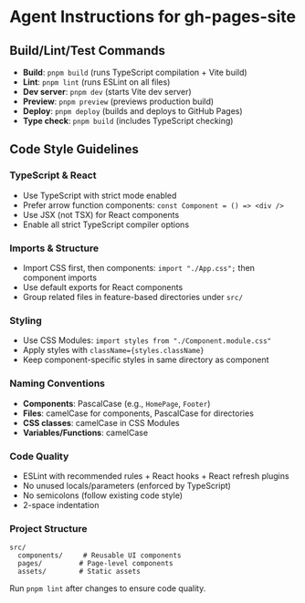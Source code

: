 # Agent Instructions for gh-pages-site

## Build/Lint/Test Commands
- **Build**: `pnpm build` (runs TypeScript compilation + Vite build)
- **Lint**: `pnpm lint` (runs ESLint on all files)
- **Dev server**: `pnpm dev` (starts Vite dev server)
- **Preview**: `pnpm preview` (previews production build)
- **Deploy**: `pnpm deploy` (builds and deploys to GitHub Pages)
- **Type check**: `pnpm build` (includes TypeScript checking)

## Code Style Guidelines

### TypeScript & React
- Use TypeScript with strict mode enabled
- Prefer arrow function components: `const Component = () => <div />`
- Use JSX (not TSX) for React components
- Enable all strict TypeScript compiler options

### Imports & Structure
- Import CSS first, then components: `import "./App.css";` then component imports
- Use default exports for React components
- Group related files in feature-based directories under `src/`

### Styling
- Use CSS Modules: `import styles from "./Component.module.css"`
- Apply styles with `className={styles.className}`
- Keep component-specific styles in same directory as component

### Naming Conventions
- **Components**: PascalCase (e.g., `HomePage`, `Footer`)
- **Files**: camelCase for components, PascalCase for directories
- **CSS classes**: camelCase in CSS Modules
- **Variables/Functions**: camelCase

### Code Quality
- ESLint with recommended rules + React hooks + React refresh plugins
- No unused locals/parameters (enforced by TypeScript)
- No semicolons (follow existing code style)
- 2-space indentation

### Project Structure
```
src/
  components/     # Reusable UI components
  pages/         # Page-level components
  assets/        # Static assets
```

Run `pnpm lint` after changes to ensure code quality.
